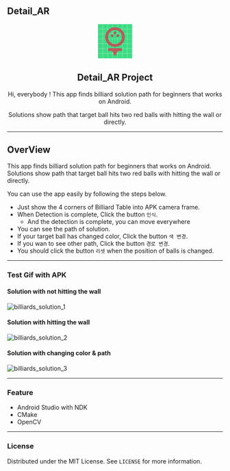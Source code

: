 ## Detail_AR

<p align="center">
    <img src="Assets/Logo.png" alt="Logo" width="80" height="80">
</p>

  <h2 align="center">Detail_AR Project</h2>

  <p align="center">
    <p align="center">
      Hi, everybody ! This app finds billiard solution path for beginners that works on Android.
		</p>
		<p align="center">
      Solutions show path that target ball hits two red balls with hitting the wall or directly. 
		</p>
</p>



------

## OverView

This app finds billiard solution path for beginners that works on Android. Solutions show path that target ball hits two red balls with hitting the wall or directly. 

You can use the app easily by following the steps below.

- Just show the 4 corners of Billiard Table into APK camera frame.
- When Detection is complete, Click the button `인식`.
  - And the detection is complete, you can move everywhere
- You can see the path of solution.
- If your target ball has changed color, Click the button  `색 변경`.
- If you wan to see other path, Click the button  `경로 변경`.
- You should click the button `리셋` when the position of balls is changed.

-----

### Test Gif with APK

#### Solution with not hitting the wall

![billiards_solution_1](Assets/billiards_solution_1.gif)

#### Solution with hitting the wall

![billiards_solution_2](Assets/billiards_solution_2.gif)

#### Solution with changing color & path

![billiards_solution_3](Assets/billiards_solution_3.gif)

-----

### Feature

- Android Studio with NDK
- CMake
- OpenCV

------

### License

Distributed under the MIT License. See `LICENSE` for more information.
